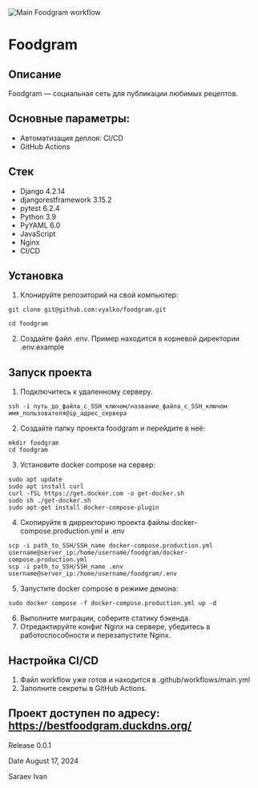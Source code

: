 ![Main Foodgram workflow](https://github.com/vyalko/foodgram/actions/workflows/main.yml/badge.svg)
# Foodgram

## Описание

Foodgram — социальная сеть для публикации любимых рецептов.

## Основные параметры:

* Автоматизация деплоя: CI/CD
* GitHub Actions

## Стек

* Django 4.2.14
* djangorestframework  3.15.2
* pytest 6.2.4
* Python 3.9
* PyYAML 6.0
* JavaScript
* Nginx
* CI/CD

## Установка

1. Клонируйте репозиторий на свой компьютер:

```
git clone git@github.com:vyalko/foodgram.git
```
```
cd foodgram
```

2. Создайте файл .env. Пример находится в корневой директории .env.example

## Запуск проекта

1. Подключитесь к удаленному серверу.
```
ssh -i путь_до_файла_с_SSH_ключом/название_файла_с_SSH_ключом имя_пользователя@ip_адрес_сервера 
```
2. Cоздайте папку проекта foodgram и перейдите в неё:
```
mkdir foodgram
cd foodgram
```
3. Установите docker compose на сервер:
```
sudo apt update
sudo apt install curl
curl -fSL https://get.docker.com -o get-docker.sh
sudo sh ./get-docker.sh
sudo apt-get install docker-compose-plugin
```
4. Скопируйте в дирректорию проекта файлы docker-compose.production.yml и .env
```
scp -i path_to_SSH/SSH_name docker-compose.production.yml username@server_ip:/home/username/foodgram/docker-compose.production.yml
scp -i path_to_SSH/SSH_name .env username@server_ip:/home/username/foodgram/.env
```
5. Запустите docker compose в режиме демона:
```
sudo docker compose -f docker-compose.production.yml up -d
```
6. Выполните миграции, соберите статику бэкенда.
7. Отредактируйте конфиг Nginx на сервере, убедитесь в работоспособности и перезапустите Nginx.

## Настройка CI/CD

1. Файл workflow уже готов и находится в .github/workflows/main.yml
2. Заполните секреты в GitHub Actions.

## Проект доступен по адресу: https://bestfoodgram.duckdns.org/

Release
0.0.1

Date
August 17, 2024

Saraev Ivan
